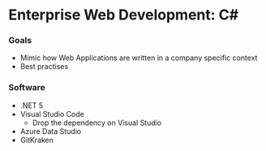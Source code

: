 # Enterprise Web Development: C#

### Goals
- Mimic how Web Applications are written in a company specific context
- Best practises

### Software
- .NET 5
- Visual Studio Code
  - Drop the dependency on Visual Studio
- Azure Data Studio
- GitKraken

